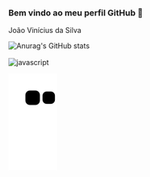 <h3> Bem vindo ao meu perfil GitHub 👋</h3>

João Vinícius da Silva

![Anurag's GitHub stats](https://github-readme-stats.vercel.app/api?username=Akom4n&show_icons=true&theme=radical)

<img align="center" src="https://user-images.githubusercontent.com/73097560/115834477-dbab4500-a447-11eb-908a-139a6edaec5c.gif" alt="javascript" width="1000"/>

![Snake animation](https://github.com/Akom4n/Akom4n/blob/output/github-contribution-grid-snake.svg)


<!---
Akom4n/Akom4n is a ✨ special ✨ repository because its `README.md` (this file) appears on your GitHub profile.
You can click the Preview link to take a look at your changes.
--->
